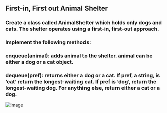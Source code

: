 ## First-in, First out Animal Shelter

### Create a class called AnimalShelter which holds only dogs and cats. The shelter operates using a first-in, first-out approach.
### Implement the following methods:
### enqueue(animal): adds animal to the shelter. animal can be either a dog or a cat object.
### dequeue(pref): returns either a dog or a cat. If pref, a string, is ‘cat’ return the longest-waiting cat. If pref is ‘dog’, return the longest-waiting dog. For anything else, return either a cat or a dog.
![image](../../assets/12_animal_shelter.jpg)
